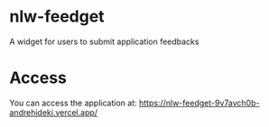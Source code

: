 # nlw-feedget
A widget for users to submit application feedbacks

# Access
You can access the application at: 
https://nlw-feedget-9v7avch0b-andrehideki.vercel.app/
